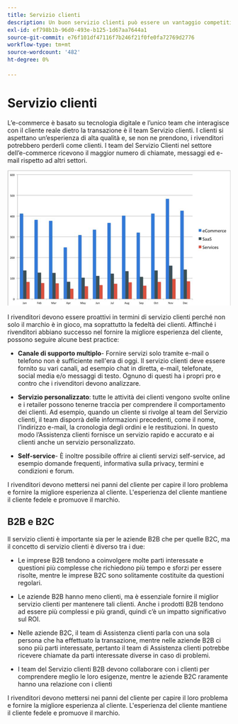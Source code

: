 ```yaml
---
title: Servizio clienti
description: Un buon servizio clienti può essere un vantaggio competitivo nello spazio di e-commerce.
exl-id: ef798b1b-96d0-493e-b125-1d67aa7644a1
source-git-commit: e76f101df47116f7b246f21f0fe0fa72769d2776
workflow-type: tm+mt
source-wordcount: '482'
ht-degree: 0%

---
```


# Servizio clienti

L’e-commerce è basato su tecnologia digitale e l’unico team che interagisce con il cliente reale dietro la transazione è il team Servizio clienti. I clienti si aspettano un’esperienza di alta qualità e, se non ne prendono, i rivenditori potrebbero perderli come clienti. I team del Servizio Clienti nel settore dell’e-commerce ricevono il maggior numero di chiamate, messaggi ed e-mail rispetto ad altri settori.

![Grafico a barre del servizio clienti](../../assets/playbooks/customer-service-chart.png)

I rivenditori devono essere proattivi in termini di servizio clienti perché non solo il marchio è in gioco, ma soprattutto la fedeltà dei clienti. Affinché i rivenditori abbiano successo nel fornire la migliore esperienza del cliente, possono seguire alcune best practice:

- **Canale di supporto multiplo**- Fornire servizi solo tramite e-mail o telefono non è sufficiente nell&#39;era di oggi. Il servizio clienti deve essere fornito su vari canali, ad esempio chat in diretta, e-mail, telefonate, social media e/o messaggi di testo. Ognuno di questi ha i propri pro e contro che i rivenditori devono analizzare.

- **Servizio personalizzato**: tutte le attività dei clienti vengono svolte online e i retailer possono tenerne traccia per comprendere il comportamento dei clienti. Ad esempio, quando un cliente si rivolge al team del Servizio clienti, il team disporrà delle informazioni precedenti, come il nome, l’indirizzo e-mail, la cronologia degli ordini e le restituzioni. In questo modo l’Assistenza clienti fornisce un servizio rapido e accurato e ai clienti anche un servizio personalizzato.

- **Self-service**- È inoltre possibile offrire ai clienti servizi self-service, ad esempio domande frequenti, informativa sulla privacy, termini e condizioni e forum.

I rivenditori devono mettersi nei panni del cliente per capire il loro problema e fornire la migliore esperienza al cliente. L&#39;esperienza del cliente mantiene il cliente fedele e promuove il marchio.

## B2B e B2C

Il servizio clienti è importante sia per le aziende B2B che per quelle B2C, ma il concetto di servizio clienti è diverso tra i due:

- Le imprese B2B tendono a coinvolgere molte parti interessate e questioni più complesse che richiedono più tempo e sforzi per essere risolte, mentre le imprese B2C sono solitamente costituite da questioni regolari.

- Le aziende B2B hanno meno clienti, ma è essenziale fornire il miglior servizio clienti per mantenere tali clienti. Anche i prodotti B2B tendono ad essere più complessi e più grandi, quindi c’è un impatto significativo sul ROI.

- Nelle aziende B2C, il team di Assistenza clienti parla con una sola persona che ha effettuato la transazione, mentre nelle aziende B2B ci sono più parti interessate, pertanto il team di Assistenza clienti potrebbe ricevere chiamate da parti interessate diverse in caso di problemi.

- I team del Servizio clienti B2B devono collaborare con i clienti per comprendere meglio le loro esigenze, mentre le aziende B2C raramente hanno una relazione con i clienti

I rivenditori devono mettersi nei panni del cliente per capire il loro problema e fornire la migliore esperienza al cliente. L&#39;esperienza del cliente mantiene il cliente fedele e promuove il marchio.
